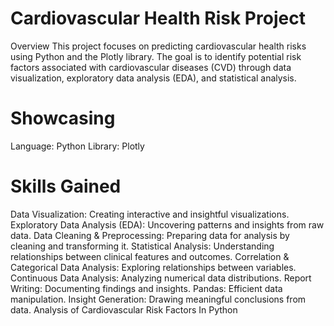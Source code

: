 # Cardiovascular Health Risk Project
Overview
This project focuses on predicting cardiovascular health risks using Python and the Plotly library. The goal is to identify potential risk factors associated with cardiovascular diseases (CVD) through data visualization, exploratory data analysis (EDA), and statistical analysis.

# Showcasing
Language: Python
Library: Plotly

# Skills Gained
Data Visualization: Creating interactive and insightful visualizations.
Exploratory Data Analysis (EDA): Uncovering patterns and insights from raw data.
Data Cleaning & Preprocessing: Preparing data for analysis by cleaning and transforming it.
Statistical Analysis: Understanding relationships between clinical features and outcomes.
Correlation & Categorical Data Analysis: Exploring relationships between variables.
Continuous Data Analysis: Analyzing numerical data distributions.
Report Writing: Documenting findings and insights.
Pandas: Efficient data manipulation.
Insight Generation: Drawing meaningful conclusions from data.
Analysis of Cardiovascular Risk Factors In Python
